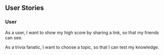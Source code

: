 ## User Stories 

### User 

As a user, I want to show my high score by sharing a link, so that my friends can see. 

As a trivia fanatic, I want to choose a topic, so that I can test my knowledge.  
